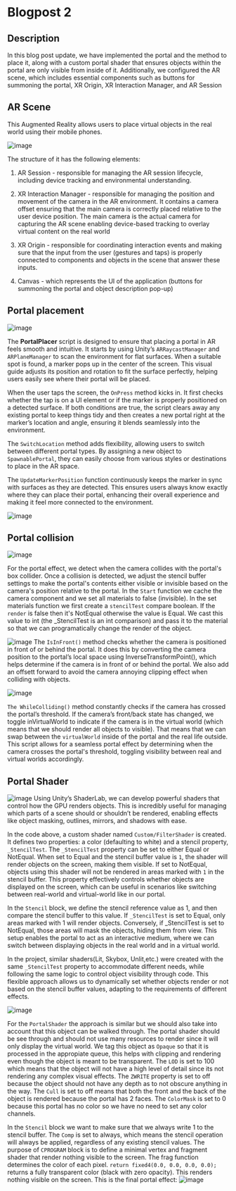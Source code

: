 # Blogpost 2 #

## Description ##

In this blog post update, we have implemented the portal and the method to place it, along with a custom portal shader that ensures objects within the portal are only visible from inside of it. Additionally, we configured the AR scene, which includes essential components such as buttons for summoning the portal, XR Origin, XR Interaction Manager, and AR Session 

## AR Scene ##

This Augmented Reality allows users to place virtual objects in the real world using their mobile phones.

![image](https://github.com/user-attachments/assets/cf2b2e6f-0dd0-4e1b-8aba-a043e46c22b0)

The structure of it has the following elements:

1. AR Session - responsible for managing the AR session lifecycle, including device tracking and environmental understanding.
   
2. XR Interaction Manager - responsible for managing the position and movement of the camera in the AR environment. It contains a camera offset ensuring that the main camera is correctly placed relative to the user device position. The main camera is the actual camera for capturing the AR scene enabling device-based tracking to overlay virtual content on the real world
   
3. XR Origin - responsible for coordinating interaction events and making sure that the input from the user (gestures and taps) is properly connected to components and objects in the scene that answer these inputs.
   
4. Canvas - which represents the UI of the application (buttons for summoning the portal and object description pop-up)

## Portal placement ##

![image](https://github.com/user-attachments/assets/28536cb6-caf8-44cf-96a1-633c6b8ab005)


The **PortalPlacer** script is designed to ensure that placing a portal in AR feels smooth and intuitive. It starts by using Unity’s `ARRaycastManager` and `ARPlaneManager` to scan the environment for flat surfaces. When a suitable spot is found, a marker pops up in the center of the screen. This visual guide adjusts its position and rotation to fit the surface perfectly, helping users easily see where their portal will be placed.

When the user taps the screen, the `OnPress` method kicks in. It first checks whether the tap is on a UI element or if the marker is properly positioned on a detected surface. If both conditions are true, the script clears away any existing portal to keep things tidy and then creates a new portal right at the marker’s location and angle, ensuring it blends seamlessly into the environment.

The `SwitchLocation` method adds flexibility, allowing users to switch between different portal types. By assigning a new object to `SpawnablePortal`, they can easily choose from various styles or destinations to place in the AR space.

The `UpdateMarkerPosition` function continuously keeps the marker in sync with surfaces as they are detected. This ensures users always know exactly where they can place their portal, enhancing their overall experience and making it feel more connected to the environment.

![image](https://github.com/user-attachments/assets/09dfe894-0b10-4492-8cc8-f170509ffb59)

## Portal collision ##
![image](https://github.com/user-attachments/assets/0aa4d63d-6800-4d1c-8ba6-163d3d8e37cd)

For the portal effect, we detect when the camera collides with the portal's box collider. Once a collision is detected, we adjust the stencil buffer settings to make the portal's contents either visible or invisible based on the camera's position relative to the portal. In the `Start` function we cache the camera component and we set all materials to false (invisible). In the set materials function we first create a `stencilTest` compare boolean. If the `render` is false then it's NotEqual otherwise the value is Equal. We cast this value to int (the _StencilTest is an int comparison) and pass it to the material so that we can 
programatically change the render of the object. 

![image](https://github.com/user-attachments/assets/7968e685-daf4-493b-806f-95e792ec8acc)
The `IsInFront()` method checks whether the camera is positioned in front of or behind the portal. It does this by converting the camera position to the portal’s local space using InverseTransformPoint(), which helps determine if the camera is in front of or behind the portal. We also add an offsett forward to avoid the camera annoying clipping effect when colliding with objects.

![image](https://github.com/user-attachments/assets/fc82db4d-8e8e-4af2-bcc9-7087ee903ac9)

`The WhileColliding()` method constantly checks if the camera has crossed the portal’s threshold. If the camera’s front/back state has changed, we toggle inVirtualWorld to indicate if the camera is in the virtual world (which means that we should render all objects to visible). That means that we can swap between the `virtualWorld` inside of the portal and the real life outside. 
This script allows for a seamless portal effect by determining when the camera crosses the portal's threshold, toggling visibility between real and virtual worlds accordingly. 

## Portal Shader ##  
![image](https://github.com/user-attachments/assets/06bf79d3-1bb2-4e72-9db1-d0f839b51d88)
Using Unity’s ShaderLab, we can develop powerful shaders that control how the GPU renders objects. This is incredibly useful for managing which parts of a scene should or shouldn’t be rendered, enabling effects like object masking, outlines, mirrors, and shadows with ease.

In the code above, a custom shader named `Custom/FilterShader` is created. It defines two properties: a color (defaulting to white) and a stencil property, `_StencilTest`. The `_StencilTest` property can be set to either Equal or NotEqual. When set to Equal and the stencil buffer value is `1`, the shader will render objects on the screen, making them visible. If set to NotEqual, objects using this shader will not be rendered in areas marked with `1` in the stencil buffer. This property effectively controls whether objects are displayed on the screen, which can be useful in scenarios like switching between real-world and virtual-world like in our portal.

In the `Stencil` block, we define the stencil reference value as 1, and then compare the stencil buffer to this value. If `_StencilTest` is set to Equal, only areas marked with 1 will render objects. Conversely, if _StencilTest is set to NotEqual, those areas will mask the objects, hiding them from view. This setup enables the portal to act as an interactive medium, where we can switch between displaying objects in the real world and in a virtual world.

In the project, similar shaders(Lit, Skybox, Unlit,etc.) were created with the same `_StencilTest` property to accommodate different needs, while following the same logic to control object visibility through code. This flexible approach allows us to dynamically set whether objects render or not based on the stencil buffer values, adapting to the requirements of different effects.

![image](https://github.com/user-attachments/assets/c2939e27-ea8d-4da9-a10c-320d71ed5984)

For the `PortalShader` the approach is similar but we should also take into account that this object can be walked through. The portal shader should be see through and should not use many resources to render since it will only display the virtual world. We tag this object as `Opaque` so that it is processed in the appropiate queue, this helps with clipping and rendering even though the object is meant to be transparent. The `LOD` is set to 100 which means that the object will not have a high level of detail since its not rendering any complex visual effects. The `ZWRITE` property is set to off because the object should not have any depth as to not obscure anything in the way. The `Cull` is set to off means that both the front and the back of the object is rendered because the portal has 2 faces. The `ColorMask` is set to 0 because this portal has no color so we have no need to set any color channels. 

In the `Stencil` block we want to make sure that we always write 1 to the stencil buffer. The `Comp` is set to always, which means the stencil operation will always be applied, regardless of any existing stencil values. The purpose of `CPROGRAM` block is to define a minimal vertex and fragment shader that render nothing visible to the screen. The frag function determines the color of each pixel. `return fixed4(0.0, 0.0, 0.0, 0.0);` returns a fully transparent color (black with zero opacity). This renders nothing visible on the screen. This is the final portal effect: ![image](https://github.com/user-attachments/assets/ceec75ce-9cb1-4bcf-b5a6-200f440a88e5)


